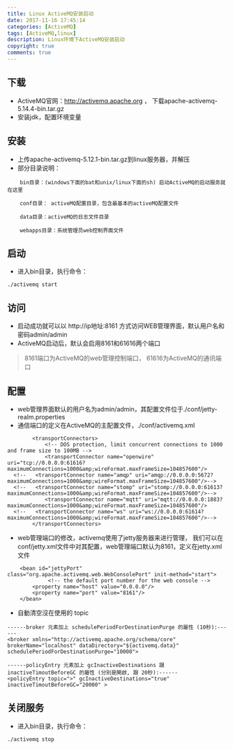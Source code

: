 ```yaml
---
title: Linux ActiveMQ安装启动
date: 2017-11-16 17:45:14
categories: [ActiveMQ]
tags: [ActiveMQ,linux]
description: Linux环境下ActiveMQ安装启动
copyright: true
comments: true
---
```

## 下载
* ActiveMQ官网：http://activemq.apache.org ， 下载apache-activemq-5.14.4-bin.tar.gz
* 安装jdk，配置环境变量

## 安装

* 上传apache-activemq-5.12.1-bin.tar.gz到linux服务器，并解压
* 部分目录说明：
```
    bin目录：(windows下面的bat和unix/linux下面的sh) 启动ActiveMQ的启动服务就在这里

    conf目录： activeMQ配置目录，包含最基本的activeMQ配置文件

    data目录：activeMQ的日志文件目录

    webapps目录：系统管理员web控制界面文件
```
## 启动
* 进入bin目录，执行命令：
```
./activemq start
```
## 访问
*  启动成功就可以以 http://ip地址:8161 方式访问WEB管理界面，默认用户名和密码admin/admin
* ActiveMQ启动后，默认会启用8161和61616两个端口
>    8161端口为ActiveMQ的web管理控制端口， 61616为ActiveMQ的通讯端口


## 配置
* web管理界面默认的用户名为admin/admin，其配置文件位于./conf/jetty-realm.properties
* 通信端口的定义在ActiveMQ的主配置文件，./conf/activemq.xml
```
        <transportConnectors>
            <!-- DOS protection, limit concurrent connections to 1000 and frame size to 100MB -->
            <transportConnector name="openwire" uri="tcp://0.0.0.0:61616?maximumConnections=1000&amp;wireFormat.maxFrameSize=104857600"/>
  <!--   <transportConnector name="amqp" uri="amqp://0.0.0.0:5672?maximumConnections=1000&amp;wireFormat.maxFrameSize=104857600"/>-->
  <!--   <transportConnector name="stomp" uri="stomp://0.0.0.0:61613?maximumConnections=1000&amp;wireFormat.maxFrameSize=104857600"/>-->
            <transportConnector name="mqtt" uri="mqtt://0.0.0.0:1883?maximumConnections=1000&amp;wireFormat.maxFrameSize=104857600"/>
  <!--   <transportConnector name="ws" uri="ws://0.0.0.0:61614?maximumConnections=1000&amp;wireFormat.maxFrameSize=104857600"/>-->
        </transportConnectors>
```
* web管理端口的修改，activemq使用了jetty服务器来进行管理， 我们可以在conf/jetty.xml文件中对其配置，web管理端口默认为8161，定义在jetty.xml文件
```
    <bean id="jettyPort" class="org.apache.activemq.web.WebConsolePort" init-method="start">
             <!-- the default port number for the web console -->
        <property name="host" value="0.0.0.0"/>
        <property name="port" value="8161"/>
    </bean>
```
* 自動清空沒在使用的 topic
```
------broker 元素加上 schedulePeriodForDestinationPurge 的屬性 (10秒):------
<broker xmlns="http://activemq.apache.org/schema/core" brokerName="localhost" dataDirectory="${activemq.data}" schedulePeriodForDestinationPurge="10000">

------policyEntry 元素加上 gcInactiveDestinations 跟 inactiveTimoutBeforeGC 的屬性 (分別是開啟, 跟 20秒):------
<policyEntry topic=">" gcInactiveDestinations="true" inactiveTimoutBeforeGC="20000" >
```
## 关闭服务
* 进入bin目录，执行命令：
```
./activemq stop
```